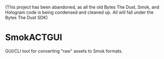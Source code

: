 (This project has been abandoned, as all the old Bytes The Dust, Smok, and Hologram code is being condensed and cleaned up. All will fall under the Bytes The Dust SDK)

# SmokACTGUI
GUI/CLI tool for converting "raw" assets to Smok formats.
